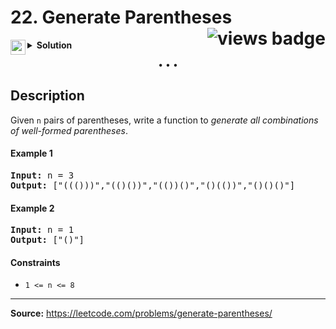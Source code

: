 <h1>
22. Generate Parentheses
<img src="https://tinyurl.com/2s3ptp2t" align="right" alt="views badge">
</h1>

<details>
<summary>
    <img src="https://git.io/JDE5D" height="24" align="left" alt="swift">
    <b>Solution</b>
</summary>

<br/>

```swift
class Solution {
    func generateParenthesis(_ n: Int) -> [String] {
        guard n > 0 else { return [""] }
        
        var map: [Int:[String]] = [:], result: [String] = []
        if let parentheses = map[n] { return parentheses }
        
        for i in 0..<n {
            for l in generateParenthesis(i) {
                for r in generateParenthesis(n - 1 - i) {
                    result.append("(" + l + ")" + r)
                }
            }
        }
        return result
    }
}
```

<p>
<a href="https://gist.github.com/asahiocean/83c7760035843157ab517be92ddbc004">
<img src="https://git.io/JDNlC" alt="GitHub Gist" height="18" align="center">
</a>
<a href="https://leetcode.com/problems/generate-parentheses/discuss/1656798/">
<img src="https://git.io/JDSVA" alt="LeetCode Discuss" height="28" align="right">
</a>
</p>
    
</details>

<p align="center">• • •</p>

## Description

Given `n` pairs of parentheses, write a function to _generate all combinations of well-formed parentheses_.

#### Example 1

<pre>
<b>Input:</b> n = 3
<b>Output:</b> ["((()))","(()())","(())()","()(())","()()()"]
</pre>

#### Example 2

<pre>
<b>Input:</b> n = 1
<b>Output:</b> ["()"]
</pre>

#### Constraints

*   `1 <= n <= 8`

---

**Source:** https://leetcode.com/problems/generate-parentheses/
